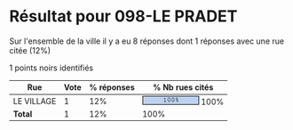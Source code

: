 # Résultat pour 098-LE PRADET

Sur l'ensemble de la ville il y a eu 8 réponses dont 1 réponses avec une rue citée (12%)

1 points noirs identifiés

| Rue | Vote | % réponses | % Nb rues cités|
|-----|------|------------|----------------|
| LE VILLAGE | 1 | 12% | <img src="../../img/bar_100.gif" />&nbsp;100%|
| **Total** | 1 | 12% | 100%|
